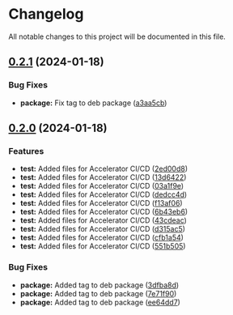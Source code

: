# Changelog

All notable changes to this project will be documented in this file.

## [0.2.1](https://github.com/KonovalovAlexey/spring-petclinic/compare/v0.2.0...v0.2.1) (2024-01-18)


### Bug Fixes

* **package:** Fix tag to deb package ([a3aa5cb](https://github.com/KonovalovAlexey/spring-petclinic/commit/a3aa5cb1b61ae60ad557a05d94c184182bd2a68f))

## [0.2.0](https://github.com/KonovalovAlexey/spring-petclinic/compare/v0.1.1...v0.2.0) (2024-01-18)


### Features

* **test:** Added files for Accelerator CI/CD ([2ed00d8](https://github.com/KonovalovAlexey/spring-petclinic/commit/2ed00d857eb34f908b919e8ac357358daea60a21))
* **test:** Added files for Accelerator CI/CD ([13d6422](https://github.com/KonovalovAlexey/spring-petclinic/commit/13d6422ae13df613fd571c2813bac26668298267))
* **test:** Added files for Accelerator CI/CD ([03a1f9e](https://github.com/KonovalovAlexey/spring-petclinic/commit/03a1f9e47031c57288e632ec0c1cfca4ee58f92c))
* **test:** Added files for Accelerator CI/CD ([dedcc4d](https://github.com/KonovalovAlexey/spring-petclinic/commit/dedcc4d518c804d18e50fd2e9dd84a7c5a89cb79))
* **test:** Added files for Accelerator CI/CD ([f13af06](https://github.com/KonovalovAlexey/spring-petclinic/commit/f13af066973e02eeb871361e921d5b7cdd4d308b))
* **test:** Added files for Accelerator CI/CD ([6b43eb6](https://github.com/KonovalovAlexey/spring-petclinic/commit/6b43eb6ce60cc851e9c113cd383e29205279ccee))
* **test:** Added files for Accelerator CI/CD ([43cdeac](https://github.com/KonovalovAlexey/spring-petclinic/commit/43cdeac3b134079b1e50e49fd3d42cbd731b1991))
* **test:** Added files for Accelerator CI/CD ([d315ac5](https://github.com/KonovalovAlexey/spring-petclinic/commit/d315ac57fb53152514789a8cebd6a9464ecfa60e))
* **test:** Added files for Accelerator CI/CD ([cfb1a54](https://github.com/KonovalovAlexey/spring-petclinic/commit/cfb1a545316302e24d1c9735957189b76bfc4d0f))
* **test:** Added files for Accelerator CI/CD ([551b505](https://github.com/KonovalovAlexey/spring-petclinic/commit/551b505d047f43576bfc45e0e0f9e83923f370b8))


### Bug Fixes

* **package:** Added tag to deb package ([3dfba8d](https://github.com/KonovalovAlexey/spring-petclinic/commit/3dfba8dd7ae08e5cc1b7c9593f8e43438dd8663a))
* **package:** Added tag to deb package ([7e71f90](https://github.com/KonovalovAlexey/spring-petclinic/commit/7e71f908ce893ce94d8b8443d8aed1aab6cd9f99))
* **package:** Added tag to deb package ([ee64dd7](https://github.com/KonovalovAlexey/spring-petclinic/commit/ee64dd7dac236e1af1a404b2a29919bd93687292))
